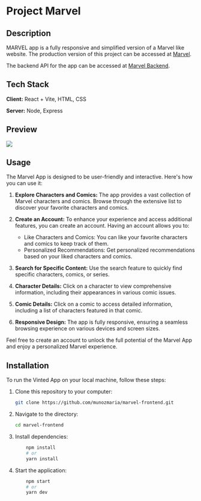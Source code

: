 # Project Marvel


## Description

MARVEL app is a fully responsive and simplified version of a Marvel like website. 
The production version of this project can be accessed at [Marvel](https://marvel50.netlify.app//).

The backend API for the app can be accessed at [Marvel Backend](https://github.com/munozmaria/marvel-backend.git).

## Tech Stack

**Client:** React + Vite, HTML, CSS

**Server:** Node, Express

## Preview

![](src/assets/gif/marvel.gif)



## Usage

The Marvel App is designed to be user-friendly and interactive. Here's how you can use it:

1. **Explore Characters and Comics:** The app provides a vast collection of Marvel characters and comics. Browse through the extensive list to discover your favorite characters and comics.

2. **Create an Account:** To enhance your experience and access additional features, you can create an account. Having an account allows you to:
   
   - Like Characters and Comics: You can like your favorite characters and comics to keep track of them.
   - Personalized Recommendations: Get personalized recommendations based on your liked characters and comics.
   
3. **Search for Specific Content:** Use the search feature to quickly find specific characters, comics, or series.

4. **Character Details:** Click on a character to view comprehensive information, including their appearances in various comic issues.

5. **Comic Details:** Click on a comic to access detailed information, including a list of characters featured in that comic.

6. **Responsive Design:** The app is fully responsive, ensuring a seamless browsing experience on various devices and screen sizes.

Feel free to create an account to unlock the full potential of the Marvel App and enjoy a personalized Marvel experience.


## Installation

To run the Vinted App on your local machine, follow these steps:

1. Clone this repository to your computer:

   ```bash
   git clone https://github.com/munozmaria/marvel-frontend.git

2. Navigate to the directory:  
    ```bash
    cd marvel-frontend

3. Install dependencies:
    ```bash
        npm install
        # or
        yarn install

4. Start the application:
    ```bash
        npm start
        # or
        yarn dev

